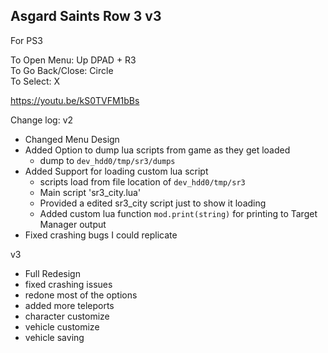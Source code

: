 

## Asgard Saints Row 3 v3  

For PS3 

To Open Menu: Up DPAD + R3  
To Go Back/Close: Circle  
To Select: X  

https://youtu.be/kS0TVFM1bBs


Change log: 
v2
 + Changed Menu Design
 + Added Option to dump lua scripts from game as they get loaded
    - dump to ``dev_hdd0/tmp/sr3/dumps``
 + Added Support for loading custom lua script 
    - scripts load from file location of ``dev_hdd0/tmp/sr3``
    - Main script 'sr3_city.lua' 
    - Provided a edited sr3_city script just to show it loading
    - Added custom lua function ``mod.print(string)`` for printing to Target Manager output
 + Fixed crashing bugs I could replicate

v3
 + Full Redesign
 + fixed crashing issues
 + redone most of the options
 + added more teleports
 + character customize
 + vehicle customize
 + vehicle saving

